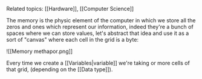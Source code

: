 Related topics: [[Hardware]], [[Computer Science]]

The memory is the physic element of the computer in which we store all the zeros and ones which represent our information, indeed they're a bunch of spaces where we can store values, let's abstract that idea and use it as a sort of "canvas" where each cell in the grid is a byte: 

![[Memory methapor.png]]

Every time we create a [[Variables|variable]] we're taking or more cells of that grid, (depending on the [[Data type]]).
